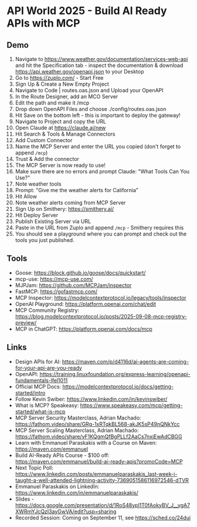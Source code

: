 # API World 2025 - Build AI Ready APIs with MCP

## Demo

1. Navigate to https://www.weather.gov/documentation/services-web-api and hit the Specification tab - inspect the documentation & download https://api.weather.gov/openapi.json to your Desktop
2. Go to https://zuplo.com/ - Start Free
3. Sign Up & Create a New Empty Project
4. Navigate to Code | routes.oas.json and Upload your OpenAPI
5. In the Route Designer, add an MCO Server
6. Edit the path and make it /mcp
7. Drop down OpenAPI Files and choose ./config/routes.oas.json
8. Hit Save on the bottom left - this is important to deploy the gateway!
9. Navigate to Project and copy the URL
10. Open Claude at https://claude.ai/new
11. Hit Search & Tools & Manage Connectors
12. Add Custom Connector
13. Name the MCP Server and enter the URL you copied (don't forget to append `/mcp`)
14. Trust & Add the connector
15. The MCP Server is now ready to use!
16. Make sure there are no errors and prompt Claude: "What Tools Can You Use?"
17. Note weather tools
18. Prompt: "Give me the weather alerts for California"
19. Hit Allow
20. Note weather alerts coming from MCP Server
21. Sign Up on Smithery: https://smithery.ai/
22. Hit Deploy Server
23. Publish Existing Server via URL
24. Paste in the URL from Zuplo and append `/mcp` - Smithery requires this
25. You should see a playground where you can prompt and check out the tools you just published.

## Tools
- Goose: https://block.github.io/goose/docs/quickstart/
- mcp-use: https://mcp-use.com/
- MJPJam: https://github.com/MCPJam/inspector
- FastMCP: https://gofastmcp.com/
- MCP Inspector: https://modelcontextprotocol.io/legacy/tools/inspector
- OpenAI Playground: https://platform.openai.com/chat/edit
- MCP Community Registry: https://blog.modelcontextprotocol.io/posts/2025-09-08-mcp-registry-preview/
- MCP in ChatGPT: https://platform.openai.com/docs/mcp

## Links
- Design APIs for AI: https://maven.com/p/d4116d/ai-agents-are-coming-for-your-api-are-you-ready
- OpenAPI: https://training.linuxfoundation.org/express-learning/openapi-fundamentals-lfel1011
- Official MCP Docs: https://modelcontextprotocol.io/docs/getting-started/intro
- Follow Kevin Swiber: https://www.linkedin.com/in/kevinswiber/
- What is MCP? Speakeasy: https://www.speakeasy.com/mcp/getting-started/what-is-mcp
- MCP Server Security Masterclass, Adrian Machado: https://fathom.video/share/GRg-1xRTqkBL568-akJK5sP49nQNkYcc
- MCP Server Scaling Masterclass, Adrian Machado: https://fathom.video/share/vF1KQgmQfBgPLLf2AaCs7nxjEwAdCBGG
- Learn with Emmanuel Paraskakis with a Course on Maven: https://maven.com/emmanuel
- Build AI-Ready APIs Course - $100 off: https://maven.com/emmanuel/build-ai-ready-apis?promoCode=MCP
- Next Topic Poll: https://www.linkedin.com/posts/emmanuelparaskakis_last-week-i-taught-a-well-attended-lightning-activity-7369051586116972546-dTVR
- Emmanuel Paraskakis on LinkedIn: https://www.linkedin.com/in/emmanuelparaskakis/
- Slides - https://docs.google.com/presentation/d/1RoS48ypl1T0fAokyBV_J__ygA7XWRmYJcQzI3ayGwVA/edit?usp=sharing
- Recorded Session: Coming on September 11, see https://sched.co/24dui

